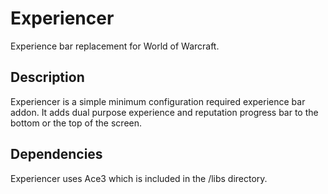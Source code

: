 # Experiencer
Experience bar replacement for World of Warcraft.

## Description
Experiencer is a simple minimum configuration required experience bar addon. It adds dual purpose experience and reputation progress bar to the bottom or the top of the screen.

## Dependencies
Experiencer uses Ace3 which is included in the /libs directory.
